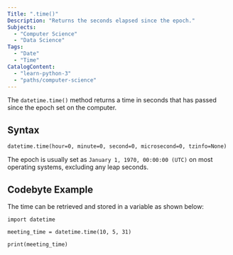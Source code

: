 ```yaml
---
Title: ".time()"
Description: "Returns the seconds elapsed since the epoch."
Subjects:
  - "Computer Science"
  - "Data Science"
Tags:
  - "Date"
  - "Time"
CatalogContent:
  - "learn-python-3"
  - "paths/computer-science"
---
```


The `datetime.time()` method returns a time in seconds that has passed since the epoch set on the computer.

## Syntax

```pseudo
datetime.time(hour=0, minute=0, second=0, microsecond=0, tzinfo=None)
```

The epoch is usually set as `January 1, 1970, 00:00:00 (UTC)` on most operating systems, excluding any leap seconds.

## Codebyte Example

The time can be retrieved and stored in a variable as shown below:

```codebyte/python
import datetime

meeting_time = datetime.time(10, 5, 31)

print(meeting_time)
```
